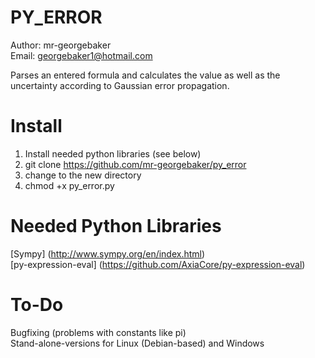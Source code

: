 PY_ERROR
========

Author: mr-georgebaker<br>
Email: georgebaker1@hotmail.com

Parses an entered formula and calculates the value as well as the uncertainty according to Gaussian error propagation.

Install
=======
1) Install needed python libraries (see below)<br>
2) git clone https://github.com/mr-georgebaker/py_error <br>
3) change to the new directory <br>
4) chmod +x py_error.py

Needed Python Libraries
=======================

[Sympy] (http://www.sympy.org/en/index.html) <br>
[py-expression-eval] (https://github.com/AxiaCore/py-expression-eval)

To-Do
======

Bugfixing (problems with constants like pi) <br>
Stand-alone-versions for Linux (Debian-based) and Windows
